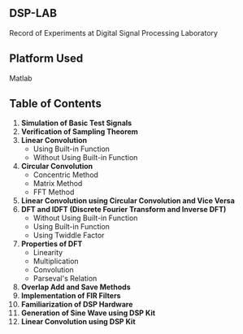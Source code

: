 ## DSP-LAB
Record of Experiments at Digital Signal Processing Laboratory
## Platform Used 
Matlab 

## Table of Contents

1. **Simulation of Basic Test Signals**
2. **Verification of Sampling Theorem**
3. **Linear Convolution**
   - Using Built-in Function
   - Without Using Built-in Function
4. **Circular Convolution**
   - Concentric Method
   - Matrix Method
   - FFT Method
5. **Linear Convolution using Circular Convolution and Vice Versa**
6. **DFT and IDFT (Discrete Fourier Transform and Inverse DFT)**
   - Without Using Built-in Function
   - Using Built-in Function
   - Using Twiddle Factor
7. **Properties of DFT**
   - Linearity
   - Multiplication
   - Convolution
   - Parseval's Relation
8. **Overlap Add and Save Methods**
9. **Implementation of FIR Filters**
10. **Familiarization of DSP Hardware**
11. **Generation of Sine Wave using DSP Kit**
12. **Linear Convolution using DSP Kit**
